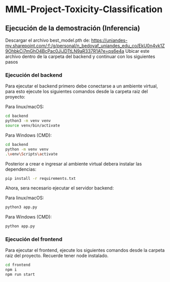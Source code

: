 # MML-Project-Toxicity-Classification


## Ejecución de la demostración (Inferencia)

Descargar el archivo best_model.pth de: https://uniandes-my.sharepoint.com/:f:/g/personal/n_bedoyaf_uniandes_edu_co/EkU0n4vk1Z9OhbkCi7mGhO4BcPac0JiJDTtLN9aR337R1A?e=ps6e4a
Ubicar este archivo dentro de la carpeta del backend y continuar con los siguientes pasos

### Ejecución del backend

Para ejecutar el backend primero debe conectarse a un ambiente virtual, para esto ejecute los siguientes comandos desde la carpeta raiz del proyecto:

Para linux/macOS:
```bash
cd backend
python3 -m venv venv
source venv/bin/activate
```

Para Windows (CMD):
```bash
cd backend
python -m venv venv
.\venv\Scripts\activate
```

Posterior a crear e ingresar al ambiente virtual debera instalar las dependencias:
```bash
pip install -r requirements.txt
```

Ahora, sera necesario ejecutar el servidor backend:

Para linux/macOS:
```bash
python3 app.py
```

Para Windows (CMD):
```bash
python app.py
```

### Ejecución del frontend

Para ejecutar el frontend, ejecute los siguientes comandos desde la carpeta raiz del proyecto. Recuerde tener node instalado.

```bash
cd frontend
npm i
npm run start
```
